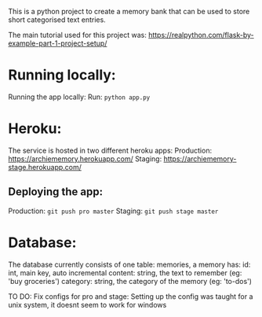 This is a python project to create a memory bank that can be used to store short categorised text entries.

The main tutorial used for this project was: https://realpython.com/flask-by-example-part-1-project-setup/


# Running locally:
Running the app locally:
Run: `python app.py`

# Heroku:
The service is hosted in two different heroku apps:
Production: https://archiememory.herokuapp.com/
Staging: https://archiememory-stage.herokuapp.com/

## Deploying the app:
Production: `git push pro master`
Staging: `git push stage master`

# Database:
The database currently consists of one table: memories, a memory has:
id: int, main key, auto incremental
content: string, the text to remember (eg: 'buy groceries')
category: string, the category of the memory (eg: 'to-dos')


TO DO:
Fix configs for pro and stage: Setting up the config was taught for a unix system, it doesnt seem to work for windows
